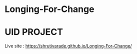 # Longing-For-Change

# UID PROJECT 

Live site : https://shrutivarade.github.io/Longing-For-Change/
